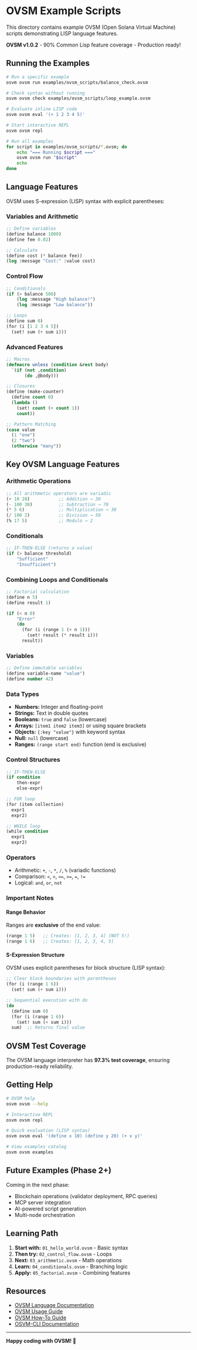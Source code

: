 # OVSM Example Scripts

This directory contains example OVSM (Open Solana Virtual Machine) scripts demonstrating LISP language features.

**OVSM v1.0.2** - 90% Common Lisp feature coverage - Production ready!

## Running the Examples

```bash
# Run a specific example
osvm ovsm run examples/ovsm_scripts/balance_check.ovsm

# Check syntax without running
osvm ovsm check examples/ovsm_scripts/loop_example.ovsm

# Evaluate inline LISP code
osvm ovsm eval '(+ 1 2 3 4 5)'

# Start interactive REPL
osvm ovsm repl

# Run all examples
for script in examples/ovsm_scripts/*.ovsm; do
    echo "=== Running $script ==="
    osvm ovsm run "$script"
    echo
done
```

## Language Features

OVSM uses S-expression (LISP) syntax with explicit parentheses:

### Variables and Arithmetic
```lisp
;; Define variables
(define balance 1000)
(define fee 0.02)

;; Calculate
(define cost (* balance fee))
(log :message "Cost:" :value cost)
```

### Control Flow
```lisp
;; Conditionals
(if (> balance 500)
    (log :message "High balance!")
    (log :message "Low balance"))

;; Loops
(define sum 0)
(for (i [1 2 3 4 5])
  (set! sum (+ sum i)))
```

### Advanced Features
```lisp
;; Macros
(defmacro unless (condition &rest body)
  `(if (not ,condition)
       (do ,@body)))

;; Closures
(define (make-counter)
  (define count 0)
  (lambda ()
    (set! count (+ count 1))
    count))

;; Pattern Matching
(case value
  (1 "one")
  (2 "two")
  (otherwise "many"))
```

## Key OVSM Language Features

### Arithmetic Operations
```lisp
;; All arithmetic operators are variadic
(+ 10 20)           ;; Addition → 30
(- 100 30)          ;; Subtraction → 70
(* 5 6)             ;; Multiplication → 30
(/ 100 2)           ;; Division → 50
(% 17 5)            ;; Modulo → 2
```

### Conditionals
```lisp
;; IF-THEN-ELSE (returns a value)
(if (> balance threshold)
    "Sufficient"
    "Insufficient")
```

### Combining Loops and Conditionals
```lisp
;; Factorial calculation
(define n 5)
(define result 1)

(if (< n 0)
    "Error"
    (do
      (for (i (range 1 (+ n 1)))
        (set! result (* result i)))
      result))
```

### Variables
```lisp
;; Define immutable variables
(define variable-name "value")
(define number 42)
```

### Data Types
- **Numbers:** Integer and floating-point
- **Strings:** Text in double quotes
- **Booleans:** `true` and `false` (lowercase)
- **Arrays:** `[item1 item2 item3]` or using square brackets
- **Objects:** `{:key "value"}` with keyword syntax
- **Null:** `null` (lowercase)
- **Ranges:** `(range start end)` function (end is exclusive)

### Control Structures
```lisp
;; IF-THEN-ELSE
(if condition
    then-expr
    else-expr)

;; FOR loop
(for (item collection)
  expr1
  expr2)

;; WHILE loop
(while condition
  expr1
  expr2)
```

### Operators
- Arithmetic: `+`, `-`, `*`, `/`, `%` (variadic functions)
- Comparison: `<`, `>`, `<=`, `>=`, `=`, `!=`
- Logical: `and`, `or`, `not`

### Important Notes

#### Range Behavior
Ranges are **exclusive** of the end value:
```lisp
(range 1 5)   ;; Creates: [1, 2, 3, 4] (NOT 5!)
(range 1 6)   ;; Creates: [1, 2, 3, 4, 5]
```

#### S-Expression Structure
OVSM uses explicit parentheses for block structure (LISP syntax):
```lisp
;; Clear block boundaries with parentheses
(for (i (range 1 6))
  (set! sum (+ sum i)))

;; Sequential execution with do
(do
  (define sum 0)
  (for (i (range 1 6))
    (set! sum (+ sum i)))
  sum)  ;; Returns final value
```

## OVSM Test Coverage

The OVSM language interpreter has **97.3% test coverage**, ensuring production-ready reliability.

## Getting Help

```bash
# OVSM help
osvm ovsm --help

# Interactive REPL
osvm ovsm repl

# Quick evaluation (LISP syntax)
osvm ovsm eval '(define x 10) (define y 20) (+ x y)'

# View examples catalog
osvm ovsm examples
```

## Future Examples (Phase 2+)

Coming in the next phase:
- Blockchain operations (validator deployment, RPC queries)
- MCP server integration
- AI-powered script generation
- Multi-node orchestration

## Learning Path

1. **Start with:** `01_hello_world.ovsm` - Basic syntax
2. **Then try:** `02_control_flow.ovsm` - Loops
3. **Next:** `03_arithmetic.ovsm` - Math operations
4. **Learn:** `04_conditionals.ovsm` - Branching logic
5. **Apply:** `05_factorial.ovsm` - Combining features

## Resources

- [OVSM Language Documentation](../../crates/ovsm/README.md)
- [OVSM Usage Guide](../../crates/ovsm/USAGE_GUIDE.md)
- [OVSM How-To Guide](../../crates/ovsm/HOW_TO_USE.md)
- [OSVM-CLI Documentation](../../README.md)

---

**Happy coding with OVSM! 🚀**
